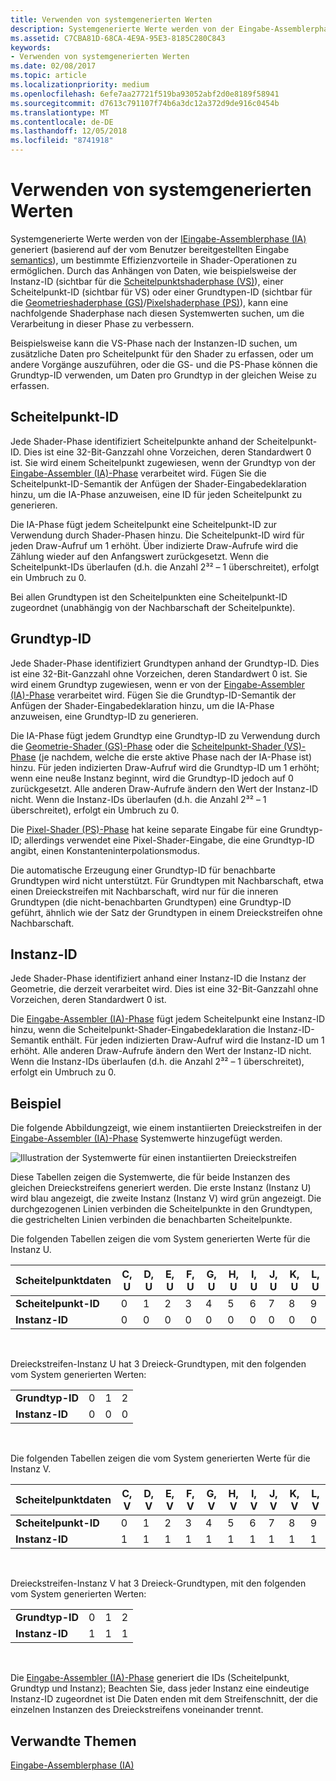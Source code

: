```yaml
---
title: Verwenden von systemgenerierten Werten
description: Systemgenerierte Werte werden von der Eingabe-Assemblerphase (IA) generiert (basierend auf der vom Benutzer bereitgestellten Eingabesemantik), um bestimmte Effizienzvorteile in Shader-Operationen zu ermöglichen.
ms.assetid: C7CBA81D-68CA-4E9A-95E3-8185C280C843
keywords:
- Verwenden von systemgenerierten Werten
ms.date: 02/08/2017
ms.topic: article
ms.localizationpriority: medium
ms.openlocfilehash: 6efe7aa27721f519ba93052abf2d0e8189f58941
ms.sourcegitcommit: d7613c791107f74b6a3dc12a372d9de916c0454b
ms.translationtype: MT
ms.contentlocale: de-DE
ms.lasthandoff: 12/05/2018
ms.locfileid: "8741918"
---
```

# <a name="span-iddirect3dconceptsusingsystem-generatedvaluesspanusing-system-generated-values"></a><span id="direct3dconcepts.using_system-generated_values"></span>Verwenden von systemgenerierten Werten


Systemgenerierte Werte werden von der [IEingabe-Assemblerphase (IA)](input-assembler-stage--ia-.md) generiert (basierend auf der vom Benutzer bereitgestellten Eingabe [semantics](https://msdn.microsoft.com/library/windows/desktop/bb509647)), um bestimmte Effizienzvorteile in Shader-Operationen zu ermöglichen. Durch das Anhängen von Daten, wie beispielsweise der Instanz-ID (sichtbar für die [Scheitelpunktshaderphase (VS)](vertex-shader-stage--vs-.md)), einer Scheitelpunkt-ID (sichtbar für VS) oder einer Grundtypen-ID (sichtbar für die [Geometrieshaderphase (GS)](geometry-shader-stage--gs-.md)/[Pixelshaderphase (PS)](pixel-shader-stage--ps-.md)), kann eine nachfolgende Shaderphase nach diesen Systemwerten suchen, um die Verarbeitung in dieser Phase zu verbessern.

Beispielsweise kann die VS-Phase nach der Instanzen-ID suchen, um zusätzliche Daten pro Scheitelpunkt für den Shader zu erfassen, oder um andere Vorgänge auszuführen, oder die GS- und die PS-Phase können die Grundtyp-ID verwenden, um Daten pro Grundtyp in der gleichen Weise zu erfassen.

## <a name="span-idvertexidspanspan-idvertexidspanspan-idvertexidspanvertexid"></a><span id="VertexID"></span><span id="vertexid"></span><span id="VERTEXID"></span>Scheitelpunkt-ID


Jede Shader-Phase identifiziert Scheitelpunkte anhand der Scheitelpunkt-ID. Dies ist eine 32-Bit-Ganzzahl ohne Vorzeichen, deren Standardwert 0 ist. Sie wird einem Scheitelpunkt zugewiesen, wenn der Grundtyp von der [Eingabe-Assembler (IA)-Phase](input-assembler-stage--ia-.md) verarbeitet wird. Fügen Sie die Scheitelpunkt-ID-Semantik der Anfügen der Shader-Eingabedeklaration hinzu, um die IA-Phase anzuweisen, eine ID für jeden Scheitelpunkt zu generieren.

Die IA-Phase fügt jedem Scheitelpunkt eine Scheitelpunkt-ID zur Verwendung durch Shader-Phasen hinzu. Die Scheitelpunkt-ID wird für jeden Draw-Aufruf um 1 erhöht. Über indizierte Draw-Aufrufe wird die Zählung wieder auf den Anfangswert zurückgesetzt. Wenn die Scheitelpunkt-IDs überlaufen (d.h. die Anzahl 2³² – 1 überschreitet), erfolgt ein Umbruch zu 0.

Bei allen Grundtypen ist den Scheitelpunkten eine Scheitelpunkt-ID zugeordnet (unabhängig von der Nachbarschaft der Scheitelpunkte).

## <a name="span-idprimitiveidspanspan-idprimitiveidspanspan-idprimitiveidspanprimitiveid"></a><span id="PrimitiveID"></span><span id="primitiveid"></span><span id="PRIMITIVEID"></span>Grundtyp-ID


Jede Shader-Phase identifiziert Grundtypen anhand der Grundtyp-ID. Dies ist eine 32-Bit-Ganzzahl ohne Vorzeichen, deren Standardwert 0 ist. Sie wird einem Grundtyp zugewiesen, wenn er von der [Eingabe-Assembler (IA)-Phase](input-assembler-stage--ia-.md) verarbeitet wird. Fügen Sie die Grundtyp-ID-Semantik der Anfügen der Shader-Eingabedeklaration hinzu, um die IA-Phase anzuweisen, eine Grundtyp-ID zu generieren.

Die IA-Phase fügt jedem Grundtyp eine Grundtyp-ID zu Verwendung durch die [Geometrie-Shader (GS)-Phase](geometry-shader-stage--gs-.md) oder die [Scheitelpunkt-Shader (VS)-Phase](vertex-shader-stage--vs-.md) (je nachdem, welche die erste aktive Phase nach der IA-Phase ist) hinzu. Für jeden indizierten Draw-Aufruf wird die Grundtyp-ID um 1 erhöht; wenn eine neu8e Instanz beginnt, wird die Grundtyp-ID jedoch auf 0 zurückgesetzt. Alle anderen Draw-Aufrufe ändern den Wert der Instanz-ID nicht. Wenn die Instanz-IDs überlaufen (d.h. die Anzahl 2³² – 1 überschreitet), erfolgt ein Umbruch zu 0.

Die [Pixel-Shader (PS)-Phase](pixel-shader-stage--ps-.md) hat keine separate Eingabe für eine Grundtyp-ID; allerdings verwendet eine Pixel-Shader-Eingabe, die eine Grundtyp-ID angibt, einen Konstanteninterpolationsmodus.

Die automatische Erzeugung einer Grundtyp-ID für benachbarte Grundtypen wird nicht unterstützt. Für Grundtypen mit Nachbarschaft, etwa einen Dreieckstreifen mit Nachbarschaft, wird nur für die inneren Grundtypen (die nicht-benachbarten Grundtypen) eine Grundtyp-ID geführt, ähnlich wie der Satz der Grundtypen in einem Dreieckstreifen ohne Nachbarschaft.

## <a name="span-idinstanceidspanspan-idinstanceidspanspan-idinstanceidspaninstanceid"></a><span id="InstanceID"></span><span id="instanceid"></span><span id="INSTANCEID"></span>Instanz-ID


Jede Shader-Phase identifiziert anhand einer Instanz-ID die Instanz der Geometrie, die derzeit verarbeitet wird. Dies ist eine 32-Bit-Ganzzahl ohne Vorzeichen, deren Standardwert 0 ist.

Die [Eingabe-Assembler (IA)-Phase](input-assembler-stage--ia-.md) fügt jedem Scheitelpunkt eine Instanz-ID hinzu, wenn die Scheitelpunkt-Shader-Eingabedeklaration die Instanz-ID-Semantik enthält. Für jeden indizierten Draw-Aufruf wird die Instanz-ID um 1 erhöht. Alle anderen Draw-Aufrufe ändern den Wert der Instanz-ID nicht. Wenn die Instanz-IDs überlaufen (d.h. die Anzahl 2³² – 1 überschreitet), erfolgt ein Umbruch zu 0.

## <a name="span-idexamplespanspan-idexamplespanspan-idexamplespanexample"></a><span id="Example"></span><span id="example"></span><span id="EXAMPLE"></span>Beispiel


Die folgende Abbildungzeigt, wie einem instantiierten Dreieckstreifen in der [Eingabe-Assembler (IA)-Phase](input-assembler-stage--ia-.md) Systemwerte hinzugefügt werden.

![Illustration der Systemwerte für einen instantiierten Dreieckstreifen](images/d3d10-ia-example.png)

Diese Tabellen zeigen die Systemwerte, die für beide Instanzen des gleichen Dreieckstreifens generiert werden. Die erste Instanz (Instanz U) wird blau angezeigt, die zweite Instanz (Instanz V) wird grün angezeigt. Die durchgezogenen Linien verbinden die Scheitelpunkte in den Grundtypen, die gestrichelten Linien verbinden die benachbarten Scheitelpunkte.

Die folgenden Tabellen zeigen die vom System generierten Werte für die Instanz U.

| Scheitelpunktdaten    | C, U | D, U | E, U | F, U | G, U | H, U | I, U | J, U | K, U | L, U |
|----------------|-----|-----|-----|-----|-----|-----|-----|-----|-----|-----|
| **Scheitelpunkt-ID**   | 0   | 1   | 2   | 3   | 4   | 5   | 6   | 7   | 8   | 9   |
| **Instanz-ID** | 0   | 0   | 0   | 0   | 0   | 0   | 0   | 0   | 0   | 0   |

 

Dreieckstreifen-Instanz U hat 3 Dreieck-Grundtypen, mit den folgenden vom System generierten Werten:

|                 |     |     |     |
|-----------------|-----|-----|-----|
| **Grundtyp-ID** | 0   | 1   | 2   |
| **Instanz-ID**  | 0   | 0   | 0   |

 

Die folgenden Tabellen zeigen die vom System generierten Werte für die Instanz V.

| Scheitelpunktdaten    | C, V | D, V | E, V | F, V | G, V | H, V | I, V | J, V | K, V | L, V |
|----------------|-----|-----|-----|-----|-----|-----|-----|-----|-----|-----|
| **Scheitelpunkt-ID**   | 0   | 1   | 2   | 3   | 4   | 5   | 6   | 7   | 8   | 9   |
| **Instanz-ID** | 1   | 1   | 1   | 1   | 1   | 1   | 1   | 1   | 1   | 1   |

 

Dreieckstreifen-Instanz V hat 3 Dreieck-Grundtypen, mit den folgenden vom System generierten Werten:

|                 |     |     |     |
|-----------------|-----|-----|-----|
| **Grundtyp-ID** | 0   | 1   | 2   |
| **Instanz-ID**  | 1   | 1   | 1   |

 

Die [Eingabe-Assembler (IA)-Phase](input-assembler-stage--ia-.md) generiert die IDs (Scheitelpunkt, Grundtyp und Instanz); Beachten Sie, dass jeder Instanz eine eindeutige Instanz-ID zugeordnet ist Die Daten enden mit dem Streifenschnitt, der die einzelnen Instanzen des Dreieckstreifens voneinander trennt.

## <a name="span-idrelated-topicsspanrelated-topics"></a><span id="related-topics"></span>Verwandte Themen


[Eingabe-Assemblerphase (IA)](input-assembler-stage--ia-.md)

 

 




